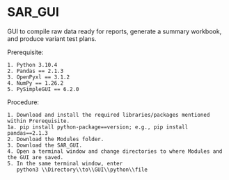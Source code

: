 # SAR_GUI
GUI to compile raw data ready for reports, generate a summary workbook, and produce variant test plans.

Prerequisite:

    1. Python 3.10.4
    2. Pandas == 2.1.3
    3. OpenPyxl == 3.1.2
    4. NumPy == 1.26.2
    5. PySimpleGUI == 6.2.0

Procedure:

    1. Download and install the required libraries/packages mentioned within Prerequisite.
    1a. pip install python-package==version; e.g., pip install pandas==2.1.3
    2. Download the Modules folder.
    3. Download the SAR_GUI.
    4. Open a terminal window and change directories to where Modules and the GUI are saved.
    5. In the same terminal window, enter
       python3 \\Directory\\to\\GUI\\python\\file
